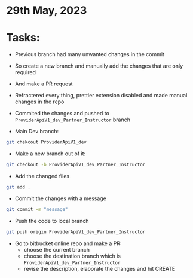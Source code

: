 # 29th May, 2023

# Tasks:

* Previous branch had many unwanted changes in the commit
* So create a new branch and manually add the changes that are only required
* And make a PR request
* Refractered every thing, prettier extension disabled and made manual changes in the repo
* Commited the changes and pushed to `ProviderApiV1_dev_Partner_Instructor` branch

* Main Dev branch:
```sh
git chekcout ProviderApiV1_dev
```

* Make a new branch out of it:
```sh
git checkout -b ProviderApiV1_dev_Partner_Instructor
```

* Add the changed files
```sh
git add .
```

* Commit the changes with a message
```sh
git commit -m "message"
```

* Push the code to local branch
```sh
git push origin ProviderApiV1_dev_Partner_Instructor
```

* Go to bitbucket online repo and make a PR:
  * choose the current branch
  * choose the destination branch which is `ProviderApiV1_dev_Partner_Instructor`
  * revise the description, elaborate the changes and hit CREATE